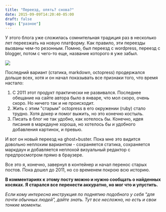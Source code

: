 ```yaml
---
title: "Переезд, опять? снова?"
date: 2015-09-09T14:20:40-05:00
draft: false
tags: ["разное"]
---
```


У этого блога уже сложилась сомнительная традиция раз в несколько лет переезжать на новую платформу. Как правило, эти переезды вызваны чем-то резонным. Помню, был переезд с wordpress, переезд с blogger, потом с чего-то еще, название которого я уже забыл.

![](/images/posts/moved_pic.jpg#floatright)

Последний вариант (статика, markdown, octopress) продержался дольше всех, хотя и он начал показывать все признаки того, что время настало:

1. С 2011 этот продукт практически не развивался. Последнее обещание на сайте автора было в январе, что мол скоро, очень скоро. Но ничего так и не происходит.
2. Жить с этим "старым" octopress в его окружении (ruby) стало трудно. Хотя докер и помог выжить, но это конечно костыль.
3. Писать в блог не так удобно, как хотелось бы. Конечно, идея писания в маркдауне хороша, но хотелось бы и удобного добавления картинок, и превью.

И вот он новый переезд на ghost+buster. Пока мне это видится довольно неплохим вариантом - сохраняется статика, сохраняется маркдаун и добавляется неплохой визуальный редактор с предпросмотром прямо в браузере.

Все это я, конечно, завернул в контейнер и начал перенос старых постов. Пока дошел до 2011, но со временем покрою всю историю.

**В комментариях к этому посту можно и нужно сообщать о найденных косяках. Я старался все перенести аккуратно, но мог что и упустить.**

_Если кому интересна инструкция по поднятию подобного у себя "для почти обычных людей", дайте знать. Тут все несложно, но есть и свои тонкие моменты._
